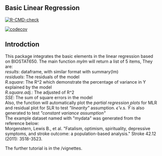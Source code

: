 ## Basic Linear Regression 
<!-- badges: start -->
  [![R-CMD-check](https://github.com/cyclopenta/mylinear/workflows/R-CMD-check/badge.svg)](https://github.com/cyclopenta/mylinear/actions)
  <!-- badges: end -->
<!-- badges: start -->
  [![codecov](https://codecov.io/gh/cyclopenta/mylinear/branch/main/graph/badge.svg?token=9HR9PMXG0M)](https://codecov.io/gh/cyclopenta/mylinear)
  <!-- badges: end -->

## Introdction  
This package integrates the basic elements in the linear regression based on BIOSTAT650. The main function *mylm* will return a list of 5 items, They are:  
*results*: dataframe, with similar format with summary(lm)  
*residuals*: The residuals of the model  
*R.square*: The R^2 which demonstrate the percentage of variance in Y explained by the model  
*R.square.adj.*: The adjusted of R^2  
*SSE*: The sum of square errors in the model  
Also, the function will automatically plot the *partial regression plots* for MLR and residual plot for SLR to test *"linearity"* assumption. $\hat{\epsilon}$ v.s. $\hat{Y}$ is also generated to test *"constant variance assumption"*  
The example dataset named with "mydata" was generated from the reference below:  
Morgenstern, Lewis B., et al. "Fatalism, optimism, spirituality, depressive symptoms, and stroke outcome: a population-based analysis." Stroke 42.12 (2011): 3518-3523.  

The further tutorial is in the /vignettes.
